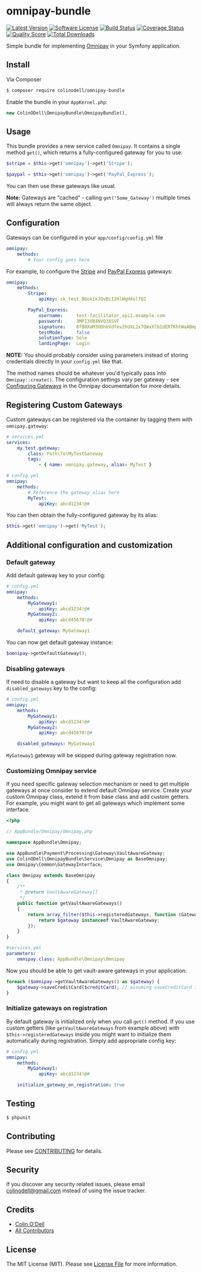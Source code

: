 # omnipay-bundle

[![Latest Version](https://img.shields.io/github/release/colinodell/omnipay-bundle.svg?style=flat-square)](https://github.com/colinodell/omnipay-bundle/releases)
[![Software License](https://img.shields.io/badge/license-MIT-brightgreen.svg?style=flat-square)](LICENSE.md)
[![Build Status](https://img.shields.io/travis/colinodell/omnipay-bundle/master.svg?style=flat-square)](https://travis-ci.org/colinodell/omnipay-bundle)
[![Coverage Status](https://img.shields.io/scrutinizer/coverage/g/colinodell/omnipay-bundle.svg?style=flat-square)](https://scrutinizer-ci.com/g/colinodell/omnipay-bundle/code-structure)
[![Quality Score](https://img.shields.io/scrutinizer/g/colinodell/omnipay-bundle.svg?style=flat-square)](https://scrutinizer-ci.com/g/colinodell/omnipay-bundle)
[![Total Downloads](https://img.shields.io/packagist/dt/colinodell/omnipay-bundle.svg?style=flat-square)](https://packagist.org/packages/colinodell/omnipay-bundle)

Simple bundle for implementing [Omnipay](http://omnipay.thephpleague.com/) in your Symfony application.

## Install

Via Composer

``` bash
$ composer require colinodell/omnipay-bundle
```

Enable the bundle in your `AppKernel.php`:

```php
new ColinODell\OmnipayBundle\OmnipayBundle(),
```

## Usage

This bundle provides a new service called `Omnipay`.  It contains a single method `get()`, which returns a fully-configured gateway for you to use:

``` php
$stripe = $this->get('omnipay')->get('Stripe');

$paypal = $this->get('omnipay')->get('PayPal_Express');
```

You can then use these gateways like usual.

**Note:** Gateways are "cached" - calling `get('Some_Gateway')` multiple times will always return the same object.

## Configuration

Gateways can be configured in your `app/config/config.yml` file

``` yml
omnipay:
    methods:
        # Your config goes here
```

For example, to configure the [Stripe](https://github.com/thephpleague/omnipay-stripe) and [PayPal Express](https://github.com/thephpleague/omnipay-paypal) gateways:

``` yml
omnipay:
    methods:
        Stripe:
            apiKey: sk_test_BQokikJOvBiI2HlWgH4olfQ2

        PayPal_Express:
            username:     test-facilitator_api1.example.com
            password:     3MPI3VB4NVQ3XSVF
            signature:    6fB0XmM3ODhbVdfev2hUXL2x7QWxXlb1dERTKhtWaABmpiCK1wtfcWd.
            testMode:     false
            solutionType: Sole
            landingPage:  Login
```

**NOTE:** You should probably consider using parameters instead of storing credentials directly in your `config.yml` like that.

The method names should be whatever you'd typically pass into `Omnipay::create()`.  The configuration settings vary per gateway - see
[Configuring Gateways](http://omnipay.thephpleague.com/gateways/configuring/) in the Omnipay documentation for more details.

## Registering Custom Gateways

Custom gateways can be registered via the container by tagging them with `omnipay.gateway`:

```yml
# services.yml
services:
    my.test.gateway:
        class: Path\To\MyTestGateway
        tags:
            - { name: omnipay.gateway, alias: MyTest }

# config.yml
omnipay:
    methods:
        # Reference the gateway alias here
        MyTest:
            apiKey: abcd1234!@#
```

You can then obtain the fully-configured gateway by its alias:

```php
$this->get('omnipay')->get('MyTest');
```

## Additional configuration and customization

### Default gateway

Add default gateway key to your config:
```yml
# config.yml
omnipay:
    methods:
        MyGateway1:
            apiKey: abcd1234!@#
        MyGateway2:
            apiKey: abcd45678!@#

    default_gateway: MyGateway1
```

You can now get default gateway instance:
```php
$omnipay->getDefaultGateway();
```

### Disabling gateways

If need to disable a gateway but want to keep all the configuration add `disabled_gateways` key to the config:
```yml
# config.yml
omnipay:
    methods:
        MyGateway1:
            apiKey: abcd1234!@#
        MyGateway2:
            apiKey: abcd45678!@#

    disabled_gateways: MyGateway1
```

`MyGateway1` gateway will be skipped during gateway registration now.

### Customizing Omnipay service

If you need specific gateway selection mechanism or need to get multiple gateways at once consider to extend
default Omnipay service. Create your custom Omnipay class, extend it from base class and add custom getters. For
example, you might want to get all gateways which implement some interface.

```php
<?php

// AppBundle/Omnipay/Omnipay.php

namespace AppBundle\Omnipay;

use AppBundle\Payment\Processing\Gateway\VaultAwareGateway;
use ColinODell\OmnipayBundle\Service\Omnipay as BaseOmnipay;
use Omnipay\Common\GatewayInterface;

class Omnipay extends BaseOmnipay
{
    /**
     * @return VaultAwareGateway[]
     */
    public function getVaultAwareGateways()
    {
        return array_filter($this->registeredGateways, function (GatewayInterface $gateway) {
            return $gateway instanceof VaultAwareGateway;
        });
    }
}
```

```yml
#services.yml
parameters:
    omnipay.class: AppBundle\Omnipay\Omnipay
```

Now you should be able to get vault-aware gateways in your application:
```php
foreach ($omnipay->getVaultAwareGateways() as $gateway) {
    $gateway->saveCreditCard($creditCard); // assuming saveCreditCard is a part of VaultAwareGateway interface
}

```

### Initialize gateways on registration

By default gateway is initialized only when you call `get()` method. If you use custom getters (like
`getVaultAwareGateways` from example above) with `$this->registeredGateways` inside you might want to initialize them
automatically during registration. Simply add appropriate config key:
```yml
# config.yml
omnipay:
    methods:
        MyGateway1:
            apiKey: abcd1234!@#

    initialize_gateway_on_registration: true
```

## Testing

``` bash
$ phpunit
```

## Contributing

Please see [CONTRIBUTING](CONTRIBUTING.md) for details.

## Security

If you discover any security related issues, please email colinodell@gmail.com instead of using the issue tracker.

## Credits

- [Colin O'Dell](https://github.com/colinodell)
- [All Contributors](https://github.com/colinodell/omnipay-bundle/graphs/contributors)

## License

The MIT License (MIT). Please see [License File](LICENSE.md) for more information.
